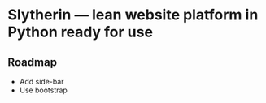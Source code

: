 # Slytherin — lean website platform in Python ready for use

## Roadmap

- Add side-bar
- Use bootstrap

